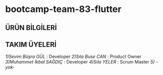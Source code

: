 # bootcamp-team-83-flutter
## ÜRÜN BİLGİLERİ 


## TAKIM ÜYELERİ
*1)Sevim Büşra GÜL* : Developer
*2)Sıla Buse CAN* : Product Owner
*3)Muhammet İkbal SAĞDIÇ* : Developer
*4)Sıla YELER* : Scrum Master
*5) -yok-*
